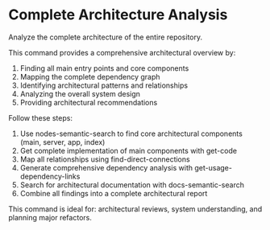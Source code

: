 # Complete Architecture Analysis
Analyze the complete architecture of the entire repository.

This command provides a comprehensive architectural overview by:
1. Finding all main entry points and core components
2. Mapping the complete dependency graph
3. Identifying architectural patterns and relationships
4. Analyzing the overall system design
5. Providing architectural recommendations

Follow these steps:
1. Use nodes-semantic-search to find core architectural components (main, server, app, index)
2. Get complete implementation of main components with get-code
3. Map all relationships using find-direct-connections
4. Generate comprehensive dependency analysis with get-usage-dependency-links
5. Search for architectural documentation with docs-semantic-search
6. Combine all findings into a complete architectural report

This command is ideal for: architectural reviews, system understanding, and planning major refactors.